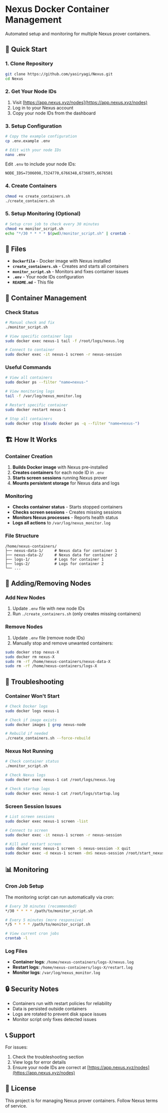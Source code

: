 # Nexus Docker Container Management

Automated setup and monitoring for multiple Nexus prover containers.

## 🚀 Quick Start

### 1. Clone Repository
```bash
git clone https://github.com/yasiryagi/Nexus.git
cd Nexus
```

### 2. Get Your Node IDs
1. Visit [https://app.nexus.xyz/nodes](https://app.nexus.xyz/nodes)
2. Log in to your Nexus account
3. Copy your node IDs from the dashboard

### 3. Setup Configuration
```bash
# Copy the example configuration
cp .env.example .env

# Edit with your node IDs
nano .env
```

Edit `.env` to include your node IDs:
```
NODE_IDS=7306098,7324770,6766348,6736075,6676501
```

### 4. Create Containers
```bash
chmod +x create_containers.sh
./create_containers.sh
```

### 5. Setup Monitoring (Optional)
```bash
# Setup cron job to check every 30 minutes
chmod +x monitor_script.sh
echo "*/30 * * * * $(pwd)/monitor_script.sh" | crontab -
```

## 📁 Files

- **`Dockerfile`** - Docker image with Nexus installed
- **`create_containers.sh`** - Creates and starts all containers
- **`monitor_script.sh`** - Monitors and fixes container issues
- **`.env`** - Your node IDs configuration
- **`README.md`** - This file

## 🔧 Container Management

### Check Status
```bash
# Manual check and fix
./monitor_script.sh

# View specific container logs
sudo docker exec nexus-1 tail -f /root/logs/nexus.log

# Connect to container
sudo docker exec -it nexus-1 screen -r nexus-session
```

### Useful Commands
```bash
# View all containers
sudo docker ps --filter "name=nexus-"

# View monitoring logs
tail -f /var/log/nexus_monitor.log

# Restart specific container
sudo docker restart nexus-1

# Stop all containers
sudo docker stop $(sudo docker ps -q --filter "name=nexus-")
```

## 🏗️ How It Works

### Container Creation
1. **Builds Docker image** with Nexus pre-installed
2. **Creates containers** for each node ID in `.env`
3. **Starts screen sessions** running Nexus prover
4. **Mounts persistent storage** for Nexus data and logs

### Monitoring
- **Checks container status** - Starts stopped containers
- **Checks screen sessions** - Creates missing sessions
- **Monitors Nexus processes** - Reports health status
- **Logs all actions** to `/var/log/nexus_monitor.log`

### File Structure
```
/home/nexus-containers/
├── nexus-data-1/     # Nexus data for container 1
├── nexus-data-2/     # Nexus data for container 2
├── logs-1/           # Logs for container 1
├── logs-2/           # Logs for container 2
└── ...
```

## 🔄 Adding/Removing Nodes

### Add New Nodes
1. Update `.env` file with new node IDs
2. Run `./create_containers.sh` (only creates missing containers)

### Remove Nodes
1. Update `.env` file (remove node IDs)
2. Manually stop and remove unwanted containers:
```bash
sudo docker stop nexus-X
sudo docker rm nexus-X
sudo rm -rf /home/nexus-containers/nexus-data-X
sudo rm -rf /home/nexus-containers/logs-X
```

## 🐛 Troubleshooting

### Container Won't Start
```bash
# Check Docker logs
sudo docker logs nexus-1

# Check if image exists
sudo docker images | grep nexus-node

# Rebuild if needed
./create_containers.sh --force-rebuild
```

### Nexus Not Running
```bash
# Check container status
./monitor_script.sh

# Check Nexus logs
sudo docker exec nexus-1 cat /root/logs/nexus.log

# Check startup logs
sudo docker exec nexus-1 cat /root/logs/startup.log
```

### Screen Session Issues
```bash
# List screen sessions
sudo docker exec nexus-1 screen -list

# Connect to screen
sudo docker exec -it nexus-1 screen -r nexus-session

# Kill and restart screen
sudo docker exec nexus-1 screen -S nexus-session -X quit
sudo docker exec -d nexus-1 screen -dmS nexus-session /root/start_nexus.sh
```

## 📊 Monitoring

### Cron Job Setup
The monitoring script can run automatically via cron:

```bash
# Every 30 minutes (recommended)
*/30 * * * * /path/to/monitor_script.sh

# Every 5 minutes (more responsive)
*/5 * * * * /path/to/monitor_script.sh

# View current cron jobs
crontab -l
```

### Log Files
- **Container logs**: `/home/nexus-containers/logs-X/nexus.log`
- **Restart logs**: `/home/nexus-containers/logs-X/restart.log`
- **Monitor logs**: `/var/log/nexus_monitor.log`

## 🔒 Security Notes

- Containers run with restart policies for reliability
- Data is persisted outside containers
- Logs are rotated to prevent disk space issues
- Monitor script only fixes detected issues

## 📞 Support

For issues:
1. Check the troubleshooting section
2. View logs for error details
3. Ensure your node IDs are correct at [https://app.nexus.xyz/nodes](https://app.nexus.xyz/nodes)

## 📝 License

This project is for managing Nexus prover containers. Follow Nexus terms of service.
